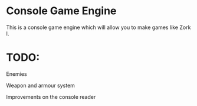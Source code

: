 # Console Game Engine
This is a console game engine which will allow you to make games like Zork I.

# TODO:
Enemies

Weapon and armour system

Improvements on the console reader

